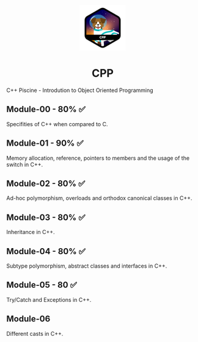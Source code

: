 <div align="center">
<a><img height="120px" src="https://github.com/fesper-s/fesper-s/blob/main/src/42_badges/cppn.png"></a>

# CPP
</div>

C++ Piscine - Introdution to Object Oriented Programming

## Module-00 - 80% ✅
Specifities of C++ when compared to C. 
## Module-01 - 90% ✅
Memory allocation, reference, pointers to members and the usage of the switch in C++.
## Module-02 - 80% ✅
Ad-hoc polymorphism, overloads and orthodox canonical classes in C++. 
## Module-03 - 80% ✅
Inheritance in C++. 
## Module-04 - 80% ✅
Subtype polymorphism, abstract classes and interfaces in C++.
## Module-05 - 80 ✅
Try/Catch and Exceptions in C++.
## Module-06
Different casts in C++.
